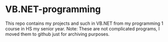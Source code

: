 VB.NET-programming
==================

This repo contains my projects and such in VB.NET from my programming 1 course in HS my senior year.  Note: These are not complicated programs, I moved them to github just for archiving purposes.